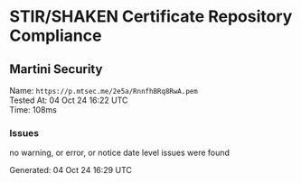 # STIR/SHAKEN Certificate Repository Compliance

## Martini Security

Name: `https://p.mtsec.me/2e5a/RnnfhBRq8RwA.pem`\
Tested At: 04 Oct 24 16:22 UTC\
Time: 108ms

### Issues

no warning, or error, or notice date level issues were found

Generated: 04 Oct 24 16:29 UTC